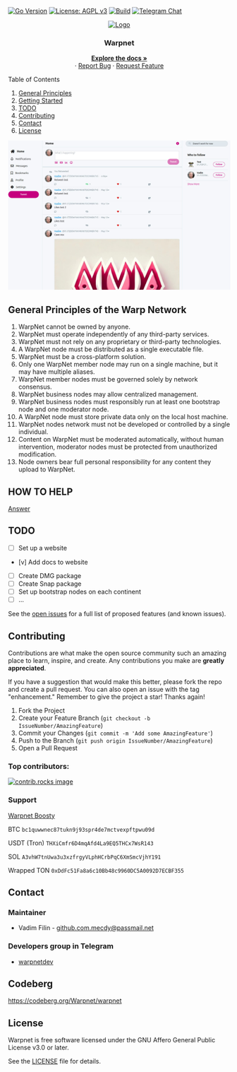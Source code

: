 [![Go Version](https://img.shields.io/badge/Go-1.24+-brightgreen)](https://golang.org/dl/)
[![License: AGPL v3](https://img.shields.io/badge/License-AGPL_v3-blue.svg)](LICENSE.md)
[![Build](https://github.com/Warp-net/warpnet/actions/workflows/build.yaml/badge.svg)](https://github.com/Warp-net/warpnet/actions/workflows/build.yaml)
[![Telegram Chat](https://img.shields.io/badge/chat-telegram-blue.svg)](https://t.me/warpnetdev)
<br />
<div align="center">
  <a href="https://github.com/Warp-net/warpnet">
    <img src="docs/logo.png" alt="Logo" width="80" height="80">
  </a>

<h3 align="center">Warpnet</h3>
  <p align="center">
    <a href="warp-net.github.io"><strong>Explore the docs »</strong></a>
    <br />
    &middot;
    <a href="https://github.com/Warp-net/warpnet/issues/new?labels=bug&template=bug-report---.md">Report Bug</a>
    &middot;
    <a href="https://github.com/Warp-net/warpnet/issues/new?labels=enhancement&template=feature-request---.md">Request Feature</a>
  </p>
</div>

<summary>Table of Contents</summary>
<ol>
    <li>
      <a href="#general-principles-of-the-warp-network">General Principles</a>
    </li>
    <li><a href="#getting-started">Getting Started</a></li>
    <li><a href="#TODO">TODO</a></li>
    <li><a href="#Contributing">Contributing</a></li>
    <li><a href="#Contact">Contact</a></li>
    <li><a href="#License">License</a></li>
</ol>

![Screenshot](docs/warpscreen.jpg)

## General Principles of the Warp Network

1. WarpNet cannot be owned by anyone.
2. WarpNet must operate independently of any third-party services.
3. WarpNet must not rely on any proprietary or third-party technologies.
4. A WarpNet node must be distributed as a single executable file.
5. WarpNet must be a cross-platform solution.
6. Only one WarpNet member node may run on a single machine, but it may have multiple aliases.
7. WarpNet member nodes must be governed solely by network consensus.
8. WarpNet business nodes may allow centralized management.
9. WarpNet business nodes must responsibly run at least one bootstrap node and one moderator node.
10. A WarpNet node must store private data only on the local host machine.
11. WarpNet nodes network must not be developed or controlled by a single individual.
12. Content on WarpNet must be moderated automatically, without human intervention, moderator nodes must be protected from unauthorized modification.
13. Node owners bear full personal responsibility for any content they upload to WarpNet.

## HOW TO HELP

[Answer](HOW-TO-HELP.md)

## TODO
- [ ] Set up a website
- [v] Add docs to website
- [ ] Create DMG package
- [ ] Create Snap package
- [ ] Set up bootstrap nodes on each continent
- [ ] ...

See the [open issues](https://github.com/Warp-net/warpnet/issues) for a full list of proposed features (and known issues).

## Contributing

Contributions are what make the open source community such an amazing place to learn, inspire, and create.
Any contributions you make are **greatly appreciated**.

If you have a suggestion that would make this better, please fork the repo and create a pull request. 
You can also open an issue with the tag "enhancement."
Remember to give the project a star! Thanks again!

1. Fork the Project
2. Create your Feature Branch (`git checkout -b IssueNumber/AmazingFeature`)
3. Commit your Changes (`git commit -m 'Add some AmazingFeature'`)
4. Push to the Branch (`git push origin IssueNumber/AmazingFeature`)
5. Open a Pull Request

### Top contributors:

<a href="https://github.com/Warp-net/warpnet/graphs/contributors">
  <img src="https://contrib.rocks/image?repo=Warp-net/warpnet" alt="contrib.rocks image" />
</a>

### Support

[Warpnet Boosty](https://boosty.to/warpnet)

BTC `bc1quwwnec87tukn9j93spr4de7mctvexpftpwu09d`

USDT (Tron) `THXiCmfr6D4mqAfd4La9EQ5THCx7WsR143`

SOL `A3vhW7tnUwa3u3xzfrgyVLphHCrbPqC6XmSmcVjhY191`

Wrapped TON `0xDdFc51Fa8a6c10Bb48c9960DC5A0092D7ECBF355`

## Contact

### Maintainer

* Vadim Filin - github.com.mecdy@passmail.net

### Developers group in Telegram

* [warpnetdev](https://t.me/warpnetdev)

## Codeberg

https://codeberg.org/Warpnet/warpnet

## License

Warpnet is free software licensed under the GNU Affero General Public License v3.0 or later.

See the [LICENSE](LICENSE.md) file for details.
